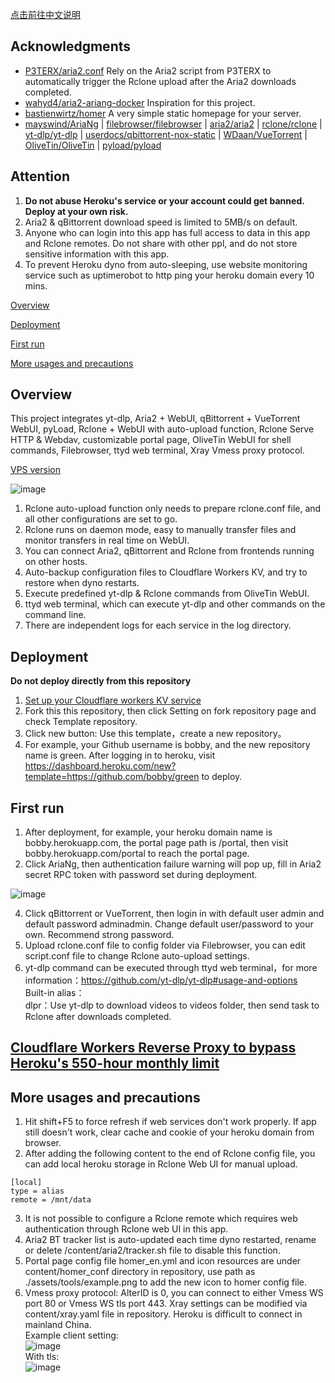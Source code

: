[点击前往中文说明](https://github.com/wy580477/Heroku-AIO-APP-EX/blob/main/README_chs.md)

## Acknowledgments

- [P3TERX/aria2.conf](https://github.com/P3TERX/aria2.conf)  Rely on the Aria2 script from P3TERX to automatically trigger the Rclone upload after the Aria2 downloads completed.
- [wahyd4/aria2-ariang-docker](https://github.com/wahyd4/aria2-ariang-docker)  Inspiration for this project.
- [bastienwirtz/homer](https://github.com/bastienwirtz/homer)  A very simple static homepage for your server.
- [mayswind/AriaNg](https://github.com/mayswind/AriaNg) | [filebrowser/filebrowser](https://github.com/filebrowser/filebrowser) | [aria2/aria2](https://github.com/aria2/aria2) | [rclone/rclone](https://github.com/rclone/rclone) | [yt-dlp/yt-dlp](https://github.com/yt-dlp/yt-dlp) | [userdocs/qbittorrent-nox-static](https://github.com/userdocs/qbittorrent-nox-static) | [WDaan/VueTorrent](https://github.com/WDaan/VueTorrent) | [OliveTin/OliveTin](https://github.com/OliveTin/OliveTin) | [pyload/pyload](https://github.com/pyload/pyload)

## Attention

 1. **Do not abuse Heroku's service or your account could get banned. Deploy at your own risk.**
 2. Aria2 & qBittorrent download speed is limited to 5MB/s on default.
 3. Anyone who can login into this app has full access to data in this app and Rclone remotes. Do not share with other ppl, and do not store sensitive information with this app.
 4. To prevent Heroku dyno from auto-sleeping, use website monitoring service such as uptimerobot to http ping your heroku domain every 10 mins.

[Overview](#Overview)

[Deployment](#Deployment)

[First run](#first)  

[More usages and precautions](#more)  

## <a id="Overview"></a>Overview

This project integrates yt-dlp, Aria2 + WebUI, qBittorrent + VueTorrent WebUI, pyLoad, Rclone + WebUI with auto-upload function, Rclone Serve HTTP & Webdav, customizable portal page, OliveTin WebUI for shell commands, Filebrowser, ttyd web terminal, Xray Vmess proxy protocol.

[VPS version](https://github.com/wy580477/Aria2-AIO-Container)

![image](https://user-images.githubusercontent.com/98247050/169794040-0d5cc4f5-2160-4a0b-878e-60dfe8ed1001.png)

 1. Rclone auto-upload function only needs to prepare rclone.conf file, and all other configurations are set to go.
 2. Rclone runs on daemon mode, easy to manually transfer files and monitor transfers in real time on WebUI.
 3. You can connect Aria2, qBittorrent and Rclone from frontends running on other hosts.
 4. Auto-backup configuration files to Cloudflare Workers KV, and try to restore when dyno restarts.
 5. Execute predefined yt-dlp & Rclone commands from OliveTin WebUI.
 6. ttyd web terminal, which can execute yt-dlp and other commands on the command line.
 7. There are independent logs for each service in the log directory.

## <a id="Deployment"></a>Deployment

 **Do not deploy directly from this repository**  

 1. [Set up your Cloudflare workers KV service](https://github.com/wy580477/PaaS-Related/blob/main/SET_CLOUDFLARE_KV.md)
 2. Fork this this repository, then click Setting on fork repository page and check Template repository.
 3. Click new button: Use this template，create a new repository。
 4. For example, your Github username is bobby, and the new repository name is green. After logging in to heroku, visit <https://dashboard.heroku.com/new?template=https://github.com/bobby/green> to deploy.

## <a id="first"></a>First run

 1. After deployment, for example, your heroku domain name is bobby.herokuapp.com, the portal page path is /portal, then visit bobby.herokuapp.com/portal to reach the portal page.
 2. Click AriaNg, then authentication failure warning will pop up, fill in Aria2 secret RPC token with password set during deployment.  

![image](https://user-images.githubusercontent.com/98247050/165651080-b1b79ba6-7cc0-4c7c-b65b-fbc4256f59f9.png)  

 4. Click qBittorrent or VueTorrent, then login in with default user admin and default password adminadmin. Change default user/password to your own. Recommend strong password.
 5. Upload rclone.conf file to config folder via Filebrowser, you can edit script.conf file to change Rclone auto-upload settings.
 6. yt-dlp command can be executed through ttyd web terminal，for more information：<https://github.com/yt-dlp/yt-dlp#usage-and-options>  
    Built-in alias：  
    dlpr：Use yt-dlp to download videos to videos folder, then send task to Rclone after downloads completed.

## [Cloudflare Workers Reverse Proxy to bypass Heroku's 550-hour monthly limit](https://github.com/wy580477/PaaS-Related/blob/main/CF_Workers_Reverse_Proxy.md)

## <a id="more"></a>More usages and precautions

 1. Hit shift+F5 to force refresh if web services don't work properly. If app still doesn't work, clear cache and cookie of your heroku domain from browser.
 2. After adding the following content to the end of Rclone config file, you can add local heroku storage in Rclone Web UI for manual upload.

```
[local]
type = alias
remote = /mnt/data
```

 3. It is not possible to configure a Rclone remote which requires web authentication through Rclone web UI in this app.
 4. Aria2 BT tracker list is auto-updated each time dyno restarted, rename or delete /content/aria2/tracker.sh file to disable this function.
 5. Portal page config file homer_en.yml and icon resources are under content/homer_conf directory in repository, use path as ./assets/tools/example.png to add the new icon to homer config file.
 6. Vmess proxy protocol: AlterID is 0, you can connect to either Vmess WS port 80 or Vmess WS tls port 443. Xray settings can be modified via content/xray.yaml file in repository. Heroku is difficult to connect in mainland China.   
   Example client setting:   
   ![image](https://user-images.githubusercontent.com/98247050/169536721-4b4fc824-454a-4bec-9342-40978b1d99a4.png)   
   With tls:   
   ![image](https://user-images.githubusercontent.com/98247050/169670311-1bf05652-8b5c-459a-9c24-41eef341006a.png)
